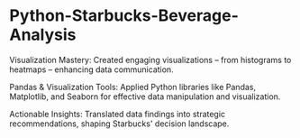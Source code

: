 # Python-Starbucks-Beverage-Analysis

Visualization Mastery: Created engaging visualizations – from histograms to heatmaps – enhancing data communication.

Pandas & Visualization Tools: Applied Python libraries like Pandas, Matplotlib, and Seaborn for effective data manipulation and visualization.

Actionable Insights: Translated data findings into strategic recommendations, shaping Starbucks' decision landscape.
